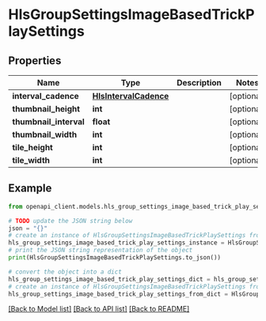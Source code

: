 # HlsGroupSettingsImageBasedTrickPlaySettings


## Properties

Name | Type | Description | Notes
------------ | ------------- | ------------- | -------------
**interval_cadence** | [**HlsIntervalCadence**](HlsIntervalCadence.md) |  | [optional] 
**thumbnail_height** | **int** |  | [optional] 
**thumbnail_interval** | **float** |  | [optional] 
**thumbnail_width** | **int** |  | [optional] 
**tile_height** | **int** |  | [optional] 
**tile_width** | **int** |  | [optional] 

## Example

```python
from openapi_client.models.hls_group_settings_image_based_trick_play_settings import HlsGroupSettingsImageBasedTrickPlaySettings

# TODO update the JSON string below
json = "{}"
# create an instance of HlsGroupSettingsImageBasedTrickPlaySettings from a JSON string
hls_group_settings_image_based_trick_play_settings_instance = HlsGroupSettingsImageBasedTrickPlaySettings.from_json(json)
# print the JSON string representation of the object
print(HlsGroupSettingsImageBasedTrickPlaySettings.to_json())

# convert the object into a dict
hls_group_settings_image_based_trick_play_settings_dict = hls_group_settings_image_based_trick_play_settings_instance.to_dict()
# create an instance of HlsGroupSettingsImageBasedTrickPlaySettings from a dict
hls_group_settings_image_based_trick_play_settings_from_dict = HlsGroupSettingsImageBasedTrickPlaySettings.from_dict(hls_group_settings_image_based_trick_play_settings_dict)
```
[[Back to Model list]](../README.md#documentation-for-models) [[Back to API list]](../README.md#documentation-for-api-endpoints) [[Back to README]](../README.md)


